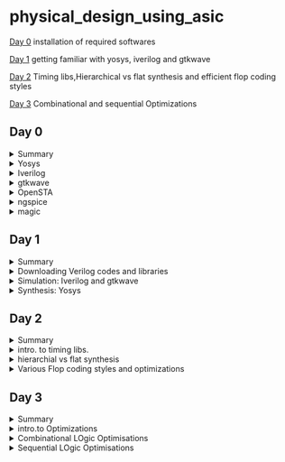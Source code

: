 # physical_design_using_asic

[Day 0](#day-0) installation of required softwares

[Day 1](#day-1) getting familiar with yosys, iverilog and gtkwave

[Day 2](#day-2) Timing libs,Hierarchical vs flat synthesis and efficient flop coding styles

[Day 3](#day-3) Combinational and sequential Optimizations



## Day 0 

<details>
<summary> Summary </summary>
    I installed the needed tools.
    
</details>

<details>
    <summary>Yosys</summary>
    
I installed yosys using following commands :
```bash

$ git clone https://github.com/YosysHQ/yosys.git
$ cd yosys-master 
$ sudo apt install make (If make is not installed please install it) 
$ sudo apt-get install build-essential clang bison flex \
    libreadline-dev gawk tcl-dev libffi-dev git \
    graphviz xdot pkg-config python3 libboost-system-dev \
    libboost-python-dev libboost-filesystem-dev zlib1g-dev
$ make config-gcc
$ make 
$ sudo make install
```

below is the screenshot showing successful launch: 
![yosys](https://github.com/ammulashiva/physical_design_using_asic/assets/140998900/76ecfa86-4e5b-4bba-9c75-d0e98fed2b19)
</details>
<details>
    <summary>Iverilog</summary>

I installed Iverilog using following commands:
```bash
sudo apt-get install iverilog
```
below is the screenshot showing successful launch: 
![Iverilog](https://github.com/ammulashiva/physical_design_using_asic/assets/140998900/4106244b-db39-42e5-bc5d-e43dfe40a297)
</details>
<details>
    <summary>gtkwave</summary>

I installed gtkwave using following command:
```bash
sudo apt update
sudo apt install gtkwave
```
below is the screenshot showing successful launch:

![gtkwave](https://github.com/ammulashiva/physical_design_using_asic/assets/140998900/63bef04c-b53d-4175-b326-7212f403652c)
</details>

<details>
    <summary>OpenSTA</summary>

I installed and built OpenSTA (including the needed packages) using the following commands:
```bash
sudo apt-get install cmake clang gcctcl swig bison flex
git clone https://github.com/The-OpenROAD-Project/OpenSTA.git
cd OpenSTA
mkdir build
cd build
cmake ..
make
```
below is the screenshot showing successful launch: 
![OpenSTA](https://github.com/ammulashiva/physical_design_using_asic/assets/140998900/3ce1cccc-a154-4071-a9c8-682bc4c57fb2)
</details>

<details>
    <summary>ngspice</summary>

i downloaded the tarball from https://sourceforge.net/projects/ngspice/files/ to a local directory, and unpacked it using following commands:
```bash
$ tar -zxvf ngspice-37.tar.gz
$ cd ngspice-37
$ mkdir release
$ cd release
$ ../configure  --with-x --with-readline=yes --disable-debug
$ make
$ sudo make install
```
Below is the screenshot showing sucessful installation:

![ngspice](https://github.com/ammulashiva/physical_design_using_asic/assets/140998900/64efc675-08ed-4c9e-a4da-c6554baac603)
</details>

<details>
    <summary>magic</summary>

I installed magic using the following commands:
```bash
$   sudo apt-get install m4
$   sudo apt-get install tcsh
$   sudo apt-get install csh
$   sudo apt-get install libx11-dev
$   sudo apt-get install tcl-dev tk-dev
$   sudo apt-get install libcairo2-dev
$   sudo apt-get install mesa-common-dev libglu1-mesa-dev
$   sudo apt-get install libncurses-dev
git clone https://github.com/RTimothyEdwards/magic
cd magic
./configure
make
make install
```
Below is the screenshot showing sucessful installation:

![magic1](https://github.com/ammulashiva/physical_design_using_asic/assets/140998900/2ca1576d-839c-4e49-9574-a5e3e05c6083)

Below is the screenshot showing sucessful launch:

![magic2](https://github.com/ammulashiva/physical_design_using_asic/assets/140998900/bd855d1b-fce5-467c-8922-1dd30d994c64)
</details>

## Day 1

<details>
<summary>Summary</summary>
    
             This section shows how I downloaded the libraries needed for the synthesys of verilog file and how i simulated and synthesized a 2x1 mux using iverilog and yosys respectively. 

</details>

<details>
    <summary>Downloading Verilog codes and libraries</summary>
    The verilog codes of the 2x1 mux (good_mux.v) and its testbench (tb_good_mux.v) are taken from https://github.com/kunalg123/sky130RTLDesignAndSynthesisWorkshop.git
    and installed using the commands :
    ```bash
    
         # mkdir VLSI
         # cd VLSI
        # git clone https://github.com/kunalg123/sky130RTLDesignAndSynthesisWorkshop.git
    ```
    Below image shows the library path i have downloaded :
  ![download_v_files](https://github.com/ammulashiva/physical_design_using_asic/assets/140998900/88f44d88-e652-462e-a656-11cc84c2b9a7)

    
</details>
<details>
    <summary>Simulation: Iverilog and gtkwave</summary>
     I used the following commands to simulate and view the plots of the RTL design:
	    here good_mux.v and tb_good_mux.v are the rtl code and testbench files respectively
	
```bash
   $ iverilog good_mux.v tb_good_mux.v
   $ ./a.out
   $ gtkwave tb_good_mux.vcd
```
 
 Below is the screenshot of the gtkwave plots:
	
  ![mux_gtkwave](https://github.com/ammulashiva/physical_design_using_asic/assets/140998900/2ed5db9b-fa75-4815-a94c-6011d9f6a887)
	
</details>
<details>
	<summary>Synthesis: Yosys</summary>
 In the directory of the verilog files, I used the following commands to synthesize and view the synthesized deisgn:
	
 ```bash
# yosys
yosys> read_liberty -lib <path to lib file> //path <..lib/sky130_fd_sc_hd__tt_025c_1v80.lib>
yosys> read_verilog <path to verilog file> //path <good_mux.v>
yosys> synth -top <top_module_name> //good_mux
yosys> abc -liberty <path to lib file> //path <..lib/sky130_fd_sc_hd__tt_025c_1v80.lib>
yosys> show //shows the synthesied design
 ```
 Below is the screenshot of the synthesized design:
	

	
 I used the following commands to generate the netlist:
 ```bash
 yosys> write_verilog <file_name_netlist.v>
 yosys> write_verilog -noattr <file_name_netlist.v>
 ```
 Below is the Screenshot showing the ABC results :
 
![yosys_synthesis](https://github.com/ammulashiva/physical_design_using_asic/assets/140998900/d9c25654-95a2-4f49-bff8-899fc9e2681e)
 
 Below is the screenshot of the generated netlist:

 ![circuit_lib](https://github.com/ammulashiva/physical_design_using_asic/assets/140998900/85261fcf-58c3-4020-815e-b36f88c88f6d)
 
</details>

 
## Day 2
<details>
	<summary>Summary</summary>

 viewed the Timing libs learnt some fundamental parameters in .lib file , done some examples on Hierarchical vs flat synthesis and efficient flop coding styles and learnt some of the basic optimizations . 
 
</details>

<details>
	<summary>intro. to timing libs.</summary>

 To view the contents inside the .lib file type the following command :

 ```bash
    cd VLSI/sky130RTLDesignAndSynthesisWorkshop/lib/
    gvim sky130_fd_sc_hd__tt_025C_1v80.lib
 ```
    ![timing_lib](https://github.com/ammulashiva/physical_design_using_asic/assets/140998900/4f542fd2-7f69-4a0b-8a31-e41830a56114)

    One of the fundamental parameters stored within .lib files comprises P.V.T. parameters, where P denotes Process, V denotes Voltage, and T denotes Temperature. The variations in these parameters can cause significant changes in the performance of circuits.

    Process Variation: During the manufacturing process, there may be some deviations in the transistor characteristics, causing non-uniformity across the semiconductor wafer. Critical parameters like oxide thickness, dopant concentration, and transistor dimensions experience alterations.

    Voltage Variation: Voltage regulators might exhibit  variability in their output voltage  over time, inducing fluctuations in current and  impacting the operational speed of the circuits.

    Temperature Variation: The functionality of a semiconductor devices is sensitive to changes in temperature, it effects various parameters that significantly alters the transfer function.
     
    The .lib library is bucket with full of cells as shown below:
    
![different cells](https://github.com/ammulashiva/physical_design_using_asic/assets/140998900/238e3699-d6a9-4910-926d-13ef53ef827c)

This file also defines the units for parameters like voltage, power, current, capacitance, and resistance. Within the .lib library, each standard cell consists a set of parameters specific to that cell's features.

Consider the a2111oi gate whose parameters and verilog files is shown below:

![cell_a2111o](https://github.com/ammulashiva/physical_design_using_asic/assets/140998900/43f3f2b8-21da-446e-96e4-a7974d869fba)

each cell defines the voltage , temoerature, power leakage , area etc.. in all combinations of inputs for the synthesiser.

</details>

<details>
	<summary>hierarchial vs flat synthesis</summary>

  Consider the verilog file multiple module which is given in the verilog_files directory shown below:
  
![multiple_modules](https://github.com/ammulashiva/physical_design_using_asic/assets/140998900/587aee2f-aa90-4455-b3a5-8480999e1727)

In this case the module multiple_modules iinstantiates two sub_modules where the sub_module1 implements the AND gate and sub_module2 implemets the OR gate which are integrated in the multiple_modules. Synthesis the multiple module using the sollowing commands:

```bash

#yosys
read_liberty -lib ../lib/sky130_fd_sc_hd__tt_025C_1v80.lib
read_verilog multiple_modules.v
synth -top multiple_modules // synthesis of multiple_modules
abc -liberty ../lib/sky130_fd_sc_hd__tt_025C_1v80.lib
show multiple_modules  //cmd to view the synthesised design in blocks of sub_modules
write_verilog -noattr multiple_modules_hier.v  //creates the netlist in hirearichal modules
!gvim multiple_modules_hier.v  // view the net list

```
Below is the figure showing the schematic of multiple_modules:

![multiple_modules_schematic](https://github.com/ammulashiva/physical_design_using_asic/assets/140998900/fe6b563b-7680-4e1d-bb9c-250e9a523841)

Below is the netlist generated with sub_modules :

```bash

module multiple_modules(a, b, c, y);
  input a;
  wire a;
  input b;
  wire b;
  input c;
  wire c;
  wire net1;
  output y;
  wire y;
  sub_module1 u1 (
    .a(a),
    .b(b),
    .y(net1)
  );
  sub_module2 u2 (
    .a(net1),
    .b(c),
    .y(y)
  );
endmodule

module sub_module1(a, b, y);
  wire _0_;
  wire _1_;
  wire _2_;
  input a;
  wire a;
  input b;
  wire b;
  output y;
  wire y;
  sky130_fd_sc_hd__and2_0 _3_ (
    .A(_1_),
    .B(_0_),
    .X(_2_)
  );
  assign _1_ = b;
  assign _0_ = a;
  assign y = _2_;
endmodule

module sub_module3(a, b, y);
  wire _0_;
  wire _1_;
  wire _2_;
  input a;
  wire a;
  input b;
  wire b;
  output y;
  wire y;
  sky130_fd_sc_hd__or2_0 _3_ (
    .A(_1_),
    .B(_0_),
    .X(_2_)
  );
  assign _1_ = b;
  assign _0_ = a;
  assign y = _2_;
endmodule
```

## Flat Synthesis
   Flattening the hierarchy means simplifying the hierarchical structure of a design by collapsing or merging lower-level modules or blocks into a single, unified representation. In yosys the flattening can be done with flat command. Yosys illustration of flattening the hiererchy.
   ```bash

root@ammula-shiva-kumar-HP-Laptop-15-da1xxx:/home/ammula-shiva-kumar/VLSI/sky130RTLDesignAndSynthesisWorkshop/verilog_files# yosys
read_liberty -lib ../lib/sky130_fd_sc_hd__tt_025C_1v80.lib
read_verilog multiple_modules.v
synth -top multiple_modules.v
synth -top multiple_modules
abc -liberty ../lib/sky130_fd_sc_hd__tt_025C_1v80.lib
show
flatten
write_verilog -noattr multiple_modules_flat.v
!gvim multiple_modules_flat.v

```
  Below is the figure showing the netlist of the multiple_modules after flattening :

  ![multiple_modules_flat](https://github.com/ammulashiva/physical_design_using_asic/assets/140998900/09e70b0f-0a26-44bf-8055-94f9369de3c0)

  Below figure shows the schematic ofmultiple modules after flattening :
  
![multiple_modules_flat_schematic](https://github.com/ammulashiva/physical_design_using_asic/assets/140998900/5e29ab99-df3e-4e6a-a47c-73bfc87a78c1)

## Steps to synthesise sub module

    Suppose a multiplier design needs to be used in numerous instances. Rather than undergoing synthesis six
    times independently, the preferred approach is to synthesize it once and then duplicate it within the 
    primary module. Using module-level synthesis becomes advantageous when dealing with multiple occurrences 
    of identical modules. Another reason for synthesizing submodule is to follow the principle of divide and
    conque for extensive designs that may not be optimized effectively, synthesizing the design module by 
    module ensures that each module is effectively optimized.
    
    The commands used in Yosys to Synthesise submodule are:

```bash
read_liberty -lib ../lib/sky130_fd_sc_hd__tt_025C_1v80.lib
read_verilog multiple_modules.v
synth -top sub_module1
abc -liberty ../lib/sky130_fd_sc_hd__tt_025C_1v80.lib
show
```
Below figure shows the Schematic of submodule :

![multiple_modules_submodule1](https://github.com/ammulashiva/physical_design_using_asic/assets/140998900/e1f77a95-7512-45fd-b782-09966a06b0b2)

</details>

<details>
	<summary>Various Flop coding styles and optimizations </summary>

 ## Flops and flop Coding Styles
     A flop is a Storage element which can store the data Synchronously or asynchronously, it has a input clock and a set and a reset ,the set and reset can be synchronous or asynchronus . for example if there is a large combinational circuit between two registers then it may lead to setup violation so in order to solve the problem we need to use a flop in between the combinational circuit so that the delay gets divided and setup violation doesnt happen.
     below are the various flops with different configurations:
     
     code for asynchronous set d flop :
     
```bash
     module dff_async_set ( input clk ,  input async_set , input d , output reg q );
     always @ (posedge clk , posedge async_set)
begin
	if(async_set)
		q <= 1'b1;
	else	
		q <= d;
end
endmodule

```
Code for synchronous reset d flipflop :

```bash

module dff_syncres ( input clk , input async_reset , input sync_reset , input d , output reg q );
always @ (posedge clk )
begin
	if (sync_reset)
		q <= 1'b0;
	else	
		q <= d;
end
endmodule

```

Code for asynchronous and synchronous reset d flop :

```bash

  module dff_asyncres_syncres ( input clk , input async_reset , input sync_reset , input d , output reg q );
  always @ (posedge clk , posedge async_reset)
  begin
	if(async_reset)
		q <= 1'b0;
	else if (sync_reset)
		q <= 1'b0;
	else	
		q <= d;
  end
 endmodule

```
Code for asynchronous reset d flop :

```bash

module dff_asyncres ( input clk ,  input async_reset , input d , output reg q );
always @ (posedge clk , posedge async_reset)
begin
	if(async_reset)
		q <= 1'b0;
	else	
		q <= d;
end
endmodule

```
## Simulation of above flops

The synthesis and simulation of verilog files can be done by usind the following commands:

```bash

$iverilog <Filename.v>
$./a.out
$gtkwave <dumpfile_name.vcd>

```
Below figure shows the simulation of asynchronous set d flop :

![async_set_simu](https://github.com/ammulashiva/physical_design_using_asic/assets/140998900/13a6f7b6-b059-4e12-a94d-0653722c2c86)

Below figure shows the simulation of  synchronous reset d flipflop:

![sync_res_simu](https://github.com/ammulashiva/physical_design_using_asic/assets/140998900/063079d3-852b-44cd-b958-cc388e9d63dd)

Below figure shows the simulation of asynchronous and synchronous reset d flop :

![asyncres_syncres_simu](https://github.com/ammulashiva/physical_design_using_asic/assets/140998900/07dcb88c-c515-471b-93f2-b13ef1fe28c9)

Below figure shows the simulation of asynchronous reset d flop :

![async_res_simu](https://github.com/ammulashiva/physical_design_using_asic/assets/140998900/ec714932-6a80-4943-bcfc-3d43cd13404a)

## Some optimizations

Consider the module mul2.v shown below:

```bash

module mul2 (input [2:0] a, output [3:0] y);
	assign y = a * 2;
endmodule

```
Here 'a' is 3 bit and 'y' is 4 bits wide . when a is multiplied by 2 'a' gets shifted to left by 1 bit so the output should be just 'a' is connected to y[2:0] and y[3] connected ground
now let us see how the optimizations will be done 
 here in the below figure we see that theoutput is as i have described:

 ![mult_2_schematic](https://github.com/ammulashiva/physical_design_using_asic/assets/140998900/c31b7665-a331-430c-bf49-b3ce7f7caf0f)


 Now consider the module mult_8.v shown below:

```bash

module mult8 (input [2:0] a , output [5:0] y);
	assign y = a * 9;
endmodule

```
Here 'a' is 3 bit and 'y' is 6 bits wide . when a is multiplied by 9 'a' , here y can be written as 

  y = a * (8+1) ;
  
  y = a * 8 + a ;
  
  therefore here 'y'gets shifted to left by 3 bits and a'a' is added, so the output should be just '{a, a}' Here 'a' is stacked 2 times to get 'y'. now let us see how the optimizations will be done 
 here in the below figure we see that theoutput is as i have described:

 ![mult8_schematic](https://github.com/ammulashiva/physical_design_using_asic/assets/140998900/bce8a772-05c0-4de7-9517-d0625f7f33b0)
 
 
</details>

## Day 3 
 <details>
	 <summary>Summary</summary></summary>
       
  
 </details>

<details>
	<summary>intro.to Optimizations</summary>

## Combinational logic OPtimizations

# squeesing the logic to get the most optimised design
   - Area and power savings
# Constant Propagation
 - Direct optimisation
# Boolian logic Optimisations
 - K-Map
 - Quine-Mckluskey

      here let us consider an example of constant propagation as shown in the below figure :

![constant_propagation_ex](https://github.com/ammulashiva/physical_design_using_asic/assets/140998900/8b784e64-1eb8-4255-a3ba-01de4fada482)

       here Y= ((AB)+C)'

       If A = 0 ;then
       
       Y = C'
       In this example A is constant so the logic got opthe boolian equation is optimisedimised so the number of transisters and area got reduced.

       Now consider another example in boolian logic optimization :

       A?(B?C:(C?A:0)):(!C)

       => A'C' +A[BC+B'AC}

       => A'C' + ABC + AB'C

       => A'C' + AC[B+B']
       => A'C' + AC 

In this example the boolian equation is optimised. 

## Sequential Logic Optimisations

# Basic
 - Sequential constant Propagation
# Advanced [not covered as a part ]
 - State Optimization
 - Retiming
 - sequential logic cloning

Consider an example in sequential logic as shown in the below figure:

![sequential_ex](https://github.com/ammulashiva/physical_design_using_asic/assets/140998900/bf639199-3060-44f4-bb22-58f19f6757e3)

here as D is grounded 'Q' is always '0' So

Y = (A.0 )'

=> y = 1 (Optimised)

</details>

<details>
	<summary>Combinational LOgic Optimisations</summary>

 Consider an example shown below

 ```bash

 module opt_check (input a , input b , output y);
	assign y = a?b:0;
endmodule

```
here y = a'.0 + a.b

 => y = a.b 

 the commands used in yosys are :

 
```bash

#yosys
read_liberty -lib ../lib/sky130_fd_sc_hd__tt_025C_1v80.lib
read_verilog opt_check.v
synth -top opt_check // synthesis of multiple_modules
opt_clean -purge  // cleans all the unused cells
abc -liberty ../lib/sky130_fd_sc_hd__tt_025C_1v80.lib
show

```
 
 synthesise the code using yosys the schematic is shown below :

![opt_check_schematic](https://github.com/ammulashiva/physical_design_using_asic/assets/140998900/a7842ea5-88a4-461d-9092-38ef95854817)


Example 2 :

```bash

 module opt_check2 (input a , input b , output y);
	assign y = a?1:b;
endmodule

```
here 

Y = a'b +a

=> Y = a + b ;

the synthesised schematic is shown below :

![opt_check2_schematic](https://github.com/ammulashiva/physical_design_using_asic/assets/140998900/92cd7042-95ef-4579-8429-fdee7f58ca1b)


 Example 3 :

```bash

module opt_check3 (input a , input b, input c , output y);
	assign y = a?(c?b:0):0;
endmodule

```
here 

Y = a'0 + a[a'.0 +ab]

=> 0+ abc

=> Y = a.b.c ;

the synthesised schematic is shown below :

![opt_check3_schematic](https://github.com/ammulashiva/physical_design_using_asic/assets/140998900/fcfe7f28-e7f4-4823-afef-5b47fd761452)

</details>


<details>
	<summary>Sequential LOgic Optimisations</summary>

 Consider an example of sequential circuit :

 ```bash
module dff_const1(input clk, input reset, output reg q);
always @(posedge clk, posedge reset)
begin
	if(reset)
		q <= 1'b0;
	else
		q <= 1'b1;
end

endmodule

```
here use the command dfflibmab -liberty ../lib/lib/sky130_fd_sc_hd__tt_025C_1v80.lib to include the dff libs
the synthesied schematic is shown below :

![dff_const1](https://github.com/ammulashiva/physical_design_using_asic/assets/140998900/368b1b7d-9376-4e7c-b3c1-f5a0ad4fc972)

Example 2:

```bash
module dff_const2(input clk, input reset, output reg q);
always @(posedge clk, posedge reset)
begin
	if(reset)
		q <= 1'b1;
	else
		q <= 1'b1;
end

endmodule

```
here use the command dfflibmab -liberty ../lib/lib/sky130_fd_sc_hd__tt_025C_1v80.lib to include the dff libs
the synthesied schematic is shown below :


![dff_const2](https://github.com/ammulashiva/physical_design_using_asic/assets/140998900/85b07b6f-447e-4ec1-8c6c-69247ac0333b)

Example 3:

```bash
module dff_const3(input clk, input reset, output reg q);
reg q1;

always @(posedge clk, posedge reset)
begin
	if(reset)
	begin
		q <= 1'b1;
		q1 <= 1'b0;
	end
	else
	begin
		q1 <= 1'b1;
		q <= q1;
	end
end

endmodule

```

here in the above example the outputQ depends on the previous input of the input Q1 so both flops should be present so cannot be optimised further
as shown in the below figure :

![dff_const3_diagram](https://github.com/ammulashiva/physical_design_using_asic/assets/140998900/6764fc12-28b6-441e-b12e-b6b86c0e127b)


here use the command dfflibmab -liberty ../lib/lib/sky130_fd_sc_hd__tt_025C_1v80.lib to include the dff libs
the synthesied schematic is shown below :

![dff_const3](https://github.com/ammulashiva/physical_design_using_asic/assets/140998900/b79d7ad5-9714-4009-b04f-e8ca80ea29a8)



</details>




